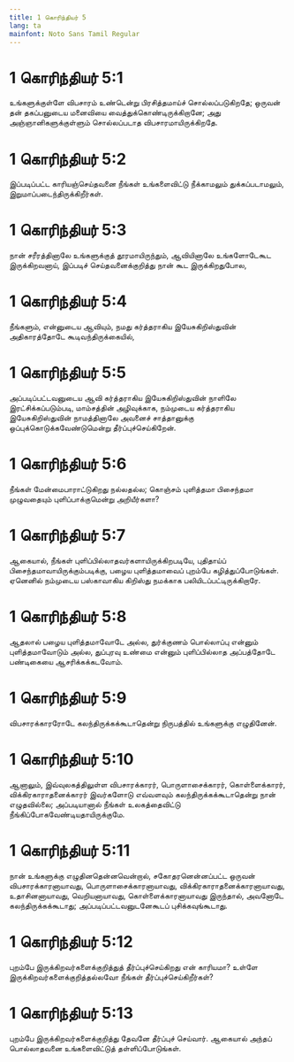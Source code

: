 ```yaml
---
title: 1 கொரிந்தியர் 5
lang: ta
mainfont: Noto Sans Tamil Regular
---
```


# 1 கொரிந்தியர் 5:1

உங்களுக்குள்ளே விபசாரம் உண்டென்று பிரசித்தமாய்ச் சொல்லப்படுகிறதே; ஒருவன் தன் தகப்பனுடைய மனைவியை வைத்துக்கொண்டிருக்கிறானே; அது அஞ்ஞானிகளுக்குள்ளும் சொல்லப்படாத விபசாரமாயிருக்கிறதே.

# 1 கொரிந்தியர் 5:2

இப்படிப்பட்ட காரியஞ்செய்தவனை நீங்கள் உங்களைவிட்டு நீக்காமலும் துக்கப்படாமலும், இறுமாப்படைந்திருக்கிறீர்கள்.

# 1 கொரிந்தியர் 5:3

நான் சரீரத்தினாலே உங்களுக்குத் தூரமாயிருந்தும், ஆவியினாலே உங்களோடேகூட இருக்கிறவனாய், இப்படிச் செய்தவனைக்குறித்து நான் கூட இருக்கிறதுபோல,

# 1 கொரிந்தியர் 5:4

நீங்களும், என்னுடைய ஆவியும், நமது கர்த்தராகிய இயேசுகிறிஸ்துவின் அதிகாரத்தோடே கூடிவந்திருக்கையில்,

# 1 கொரிந்தியர் 5:5

அப்படிப்பட்டவனுடைய ஆவி கர்த்தராகிய இயேசுகிறிஸ்துவின் நாளிலே இரட்சிக்கப்படும்படி, மாம்சத்தின் அழிவுக்காக, நம்முடைய கர்த்தராகிய இயேசுகிறிஸ்துவின் நாமத்தினாலே அவனைச் சாத்தானுக்கு ஒப்புக்கொடுக்கவேண்டுமென்று தீர்ப்புச்செய்கிறேன்.

# 1 கொரிந்தியர் 5:6

நீங்கள் மேன்மைபாராட்டுகிறது நல்லதல்ல; கொஞ்சம் புளித்தமா பிசைந்தமா முழுவதையும் புளிப்பாக்குமென்று அறியீர்களா?

# 1 கொரிந்தியர் 5:7

ஆகையால், நீங்கள் புளிப்பில்லாதவர்களாயிருக்கிறபடியே, புதிதாய்ப் பிசைந்தமாவாயிருக்கும்படிக்கு, பழைய புளித்தமாவைப் புறம்பே கழித்துப்போடுங்கள். ஏனெனில் நம்முடைய பஸ்காவாகிய கிறிஸ்து நமக்காக பலியிடப்பட்டிருக்கிறாரே.

# 1 கொரிந்தியர் 5:8

ஆதலால் பழைய புளித்தமாவோடே அல்ல, துர்க்குணம் பொல்லாப்பு என்னும் புளித்தமாவோடும் அல்ல, துப்புரவு உண்மை என்னும் புளிப்பில்லாத அப்பத்தோடே பண்டிகையை ஆசரிக்கக்கடவோம்.

# 1 கொரிந்தியர் 5:9

விபசாரக்காரரோடே கலந்திருக்கக்கூடாதென்று நிருபத்தில் உங்களுக்கு எழுதினேன்.

# 1 கொரிந்தியர் 5:10

ஆனாலும், இவ்வுலகத்திலுள்ள விபசாரக்காரர், பொருளாசைக்காரர், கொள்ளைக்காரர், விக்கிரகாராதனைக்காரர் இவர்களோடு எவ்வளவும் கலந்திருக்கக்கூடாதென்று நான் எழுதவில்லை; அப்படியானால் நீங்கள் உலகத்தைவிட்டு நீங்கிப்போகவேண்டியதாயிருக்குமே.

# 1 கொரிந்தியர் 5:11

நான் உங்களுக்கு எழுதினதென்னவென்றால், சகோதரனென்னப்பட்ட ஒருவன் விபசாரக்காரனாயாவது, பொருளாசைக்காரனாயாவது, விக்கிரகாராதனைக்காரனாயாவது, உதாசினனாயாவது, வெறியனாயாவது, கொள்ளைக்காரனாயாவது இருந்தால், அவனோடே கலந்திருக்கக்கூடாது; அப்படிப்பட்டவனுடனேகூடப் புசிக்கவுங்கூடாது.

# 1 கொரிந்தியர் 5:12

புறம்பே இருக்கிறவர்களைக்குறித்துத் தீர்ப்புச்செய்கிறது என் காரியமா? உள்ளே இருக்கிறவர்களைக்குறித்தல்லவோ நீங்கள் தீர்ப்புச்செய்கிறீர்கள்?

# 1 கொரிந்தியர் 5:13

புறம்பே இருக்கிறவர்களைக்குறித்து தேவனே தீர்ப்புச் செய்வார். ஆகையால் அந்தப் பொல்லாதவனை உங்களைவிட்டுத் தள்ளிப்போடுங்கள்.

